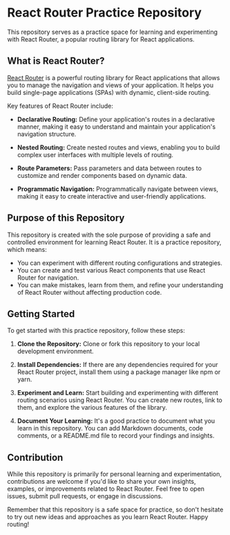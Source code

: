 # React Router Practice Repository

This repository serves as a practice space for learning and experimenting with React Router, a popular routing library for React applications. 

## What is React Router?

[React Router](https://reactrouter.com/) is a powerful routing library for React applications that allows you to manage the navigation and views of your application. It helps you build single-page applications (SPAs) with dynamic, client-side routing.

Key features of React Router include:

- **Declarative Routing:** Define your application's routes in a declarative manner, making it easy to understand and maintain your application's navigation structure.

- **Nested Routing:** Create nested routes and views, enabling you to build complex user interfaces with multiple levels of routing.

- **Route Parameters:** Pass parameters and data between routes to customize and render components based on dynamic data.

- **Programmatic Navigation:** Programmatically navigate between views, making it easy to create interactive and user-friendly applications.

## Purpose of this Repository

This repository is created with the sole purpose of providing a safe and controlled environment for learning React Router. It is a practice repository, which means:

- You can experiment with different routing configurations and strategies.
- You can create and test various React components that use React Router for navigation.
- You can make mistakes, learn from them, and refine your understanding of React Router without affecting production code.

## Getting Started

To get started with this practice repository, follow these steps:

1. **Clone the Repository:** Clone or fork this repository to your local development environment.

2. **Install Dependencies:** If there are any dependencies required for your React Router project, install them using a package manager like npm or yarn.

3. **Experiment and Learn:** Start building and experimenting with different routing scenarios using React Router. You can create new routes, link to them, and explore the various features of the library.

4. **Document Your Learning:** It's a good practice to document what you learn in this repository. You can add Markdown documents, code comments, or a README.md file to record your findings and insights.

## Contribution

While this repository is primarily for personal learning and experimentation, contributions are welcome if you'd like to share your own insights, examples, or improvements related to React Router. Feel free to open issues, submit pull requests, or engage in discussions.

Remember that this repository is a safe space for practice, so don't hesitate to try out new ideas and approaches as you learn React Router. Happy routing!

